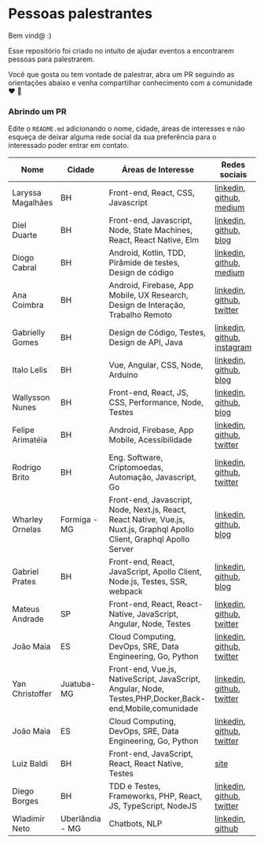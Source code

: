 
# Pessoas palestrantes

Bem vind@ :)

Esse repositório foi criado no intuito de ajudar eventos a encontrarem pessoas para palestrarem.

Você que gosta ou tem vontade de palestrar, abra um PR seguindo as orientações abaixo e venha compartilhar conhecimento com a comunidade :heart: :punch:

### Abrindo um PR

Edite o `README.md`  adicionando o  nome, cidade, áreas de interesses e não esqueça de deixar alguma rede social da sua preferência para o interessado poder entrar em contato.


| Nome | Cidade | Áreas de Interesse| Redes sociais
|--|--|--|--|
| Laryssa Magalhães | BH | Front-end, React, CSS, Javascript | [linkedin](https://www.linkedin.com/in/laryssa-magalhaes/), [github](https://github.com/laryssamagalhaes/), [medium](https://medium.com/@larymagal)
| Diel Duarte | BH | Front-end, Javascript, Node, State Machines, React, React Native, Elm | [linkedin](https://www.linkedin.com/in/dielduarte/), [github](https://github.com/dielduarte), [blog](https://dielduarte.github.io/blog/)
| Diogo Cabral | BH | Android, Kotlin, TDD, Pirâmide de testes, Design de código | [linkedin](https://www.linkedin.com/in/drcabral/), [github](https://github.com/drcabral), [medium](https://medium.com/@drkbral)
| Ana Coimbra | BH | Android, Firebase, App Mobile, UX Research, Design de Interação, Trabalho Remoto | [linkedin](https://www.linkedin.com/in/anacoimbrag/), [github](https://github.com/anacoimbrag), [twitter](https://twitter.com/anacoimbrag)
| Gabrielly Gomes | BH | Design de Código, Testes, Design de API, Java | [linkedin](https://www.linkedin.com/in/gabrielly-gomes-362770b0/), [github](https://github.com/GabriellyGomes), [instagram](https://www.instagram.com/gabyagomes/)
| Italo Lelis | BH | Vue, Angular, CSS, Node, Arduino | [linkedin](https://www.linkedin.com/in/italoleliscarvalho/), [github](https://github.com/italohdc), [blog](https://italolelis.com/)
| Wallysson Nunes | BH | Front-end, React, JS, CSS, Performance, Node, Testes | [linkedin](https://www.linkedin.com/in/wallynm/), [github](https://github.com/wallynm), [blog](https://medium.com/@wallynm)
| Felipe Arimatéia | BH | Android, Firebase, App Mobile, Acessibilidade | [linkedin](https://www.linkedin.com/in/felipearimateia), [github](https://github.com/felipearimateia), [twitter](https://twitter.com/twiterdoari)
| Rodrigo Brito | BH | Eng. Software, Criptomoedas, Automação, Javascript, Go  | [linkedin](https://www.linkedin.com/in/rodrigo-brito-ab46a260/), [github](https://github.com/rodrigo-brito), [twitter](https://twitter.com/RodrigoFBrito)
| Wharley Ornelas | Formiga - MG | Front-end, Javascript, Node, Next.js, React, React Native, Vue.js, Nuxt.js, Graphql Apollo Client, Graphql Apollo Server | [linkedin](https://www.linkedin.com/in/wharley-ornelas-da-rocha-65420932/), [github](https://github.com/wharley), [blog](https://wharley.github.io)
| Gabriel Prates | BH | Front-end, React, JavaScript, Apollo Client, Node.js, Testes, SSR, webpack | [linkedin](https://www.linkedin.com/in/gabrielprates/), [github](https://github.com/gabsprates/), [blog](https://gabrielprates.com/)
| Mateus Andrade | SP | Front-end, React, React-Native, JavaScript, Angular, Node, Testes | [linkedin](https://www.linkedin.com/in/mateus-andrade-costa-neri/), [github](https://github.com/MateusAndrade/), [twitter](https://twitter.com/Mateus_Andrad_)
| João Maia | ES | Cloud Computing, DevOps, SRE, Data Engineering, Go, Python | [linkedin](https://www.linkedin.com/in/jvrmaia/), [github](https://github.com/jvrmaia/), [twitter](https://twitter.com/jvrmaia)
| Yan Christoffer | Juatuba-MG | Front-end, Vue.js, NativeScript, JavaScript, Angular, Node, Testes,PHP,Docker,Back-end,Mobile,comunidade | [linkedin](https://www.linkedin.com/in/yan-christoffer-4b401a135/), [github](https://github.com/yanccprogramador/), [twitter](https://twitter.com/yan_christoffer)
| João Maia | ES | Cloud Computing, DevOps, SRE, Data Engineering, Go, Python | [linkedin](https://www.linkedin.com/in/jvrmaia/), [github](https://github.com/jvrmaia/), [twitter](https://twitter.com/jvrmaia)
| Luiz Baldi | BH | Front-end, JavaScript, React, React Native, Testes | [site](http://luizbaldi.com/)
| Diego Borges | BH | TDD e Testes, Frameworks, PHP, React, JS, TypeScript, NodeJS | [linkedin](https://www.linkedin.com/in/eudiegoborgs/), [github](https://github.com/eudiegoborgs/), [twitter](https://twitter.com/eudiegoborgs_)
| Wladimir Neto | Uberlândia - MG | Chatbots, NLP | [linkedin](https://www.linkedin.com/in/wladimirteixeiraneto/), [github](https://github.com/wladneto)

